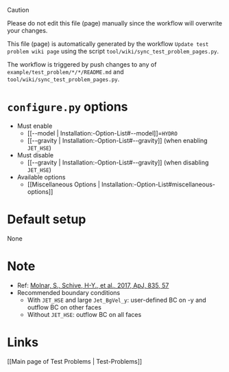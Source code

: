 > [!CAUTION]
> Please do not edit this file (page) manually since the workflow will overwrite your changes.
>
> This file (page) is automatically generated by the workflow `Update test problem wiki page` using the script `tool/wiki/sync_test_problem_pages.py`.
>
> The workflow is triggered by push changes to any of `example/test_problem/*/*/README.md` and `tool/wiki/sync_test_problem_pages.py`.


# `configure.py` options
- Must enable
   - [[--model | Installation:-Option-List#--model]]=`HYDRO`
   - [[--gravity | Installation:-Option-List#--gravity]] (when enabling `JET_HSE`)
- Must disable
   - [[--gravity | Installation:-Option-List#--gravity]] (when disabling `JET_HSE`)
- Available options
   - [[Miscellaneous Options | Installation:-Option-List#miscellaneous-options]]


# Default setup
None


# Note
- Ref: [Molnar, S., Schive, H-Y., et al., 2017, ApJ, 835, 57](https://arxiv.org/abs/1612.02341)
- Recommended boundary conditions
   - With `JET_HSE` and large `Jet_BgVel_y`: user-defined BC on -y and outflow BC on other faces
   - Without `JET_HSE`: outflow BC on all faces

# Links
[[Main page of Test Problems | Test-Problems]]

